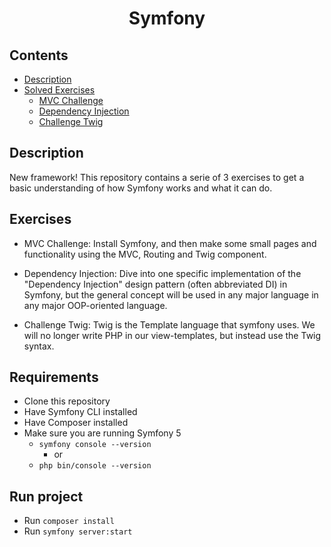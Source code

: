 <h1 align="center" style="font-weight: 700">
Symfony
</h1>

## **Contents**
- [Description](#description)
- [Solved Exercises](#exercises)
    - [MVC Challenge](mvc)
    - [Dependency Injection](di)
    - [Challenge Twig](twig)

## **Description**
New framework! This repository contains a serie of 3 exercises to get a basic understanding of how Symfony works and what it can do.

## **Exercises**
- MVC Challenge: Install Symfony, and then make some small pages and functionality using the MVC, Routing and Twig component.

- Dependency Injection: Dive into one specific implementation of the "Dependency Injection" design pattern (often abbreviated DI) in Symfony, but the general concept will be used in any major language in any major OOP-oriented language.

- Challenge Twig: Twig is the Template language that symfony uses. We will no longer write PHP in our view-templates, but instead use the Twig syntax.

## **Requirements**
- Clone this repository
- Have Symfony CLI installed
- Have Composer installed
- Make sure you are running Symfony 5
    - `symfony console --version`
        - or
    - `php bin/console --version`

## **Run project**    
- Run `composer install`
- Run `symfony server:start`

<!-- Extra Links -->
[mvc]: https://github.com/Leweyse/challenge-symfony-mvc
[di]: https://github.com/Leweyse/challenge-symfony-mvc/tree/dependency-injection
[twig]: https://github.com/Leweyse/challenge-symfony-mvc/tree/challenge-twig